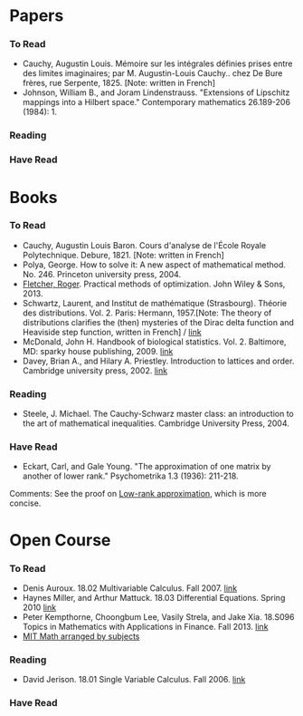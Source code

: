 # Papers

### To Read
* Cauchy, Augustin Louis. Mémoire sur les intégrales définies prises entre des limites imaginaires; par M. Augustin-Louis Cauchy.. chez De Bure frères, rue Serpente, 1825. [Note: written in French]
* Johnson, William B., and Joram Lindenstrauss. "Extensions of Lipschitz mappings into a Hilbert space." Contemporary mathematics 26.189-206 (1984): 1.
### Reading

### Have Read


# Books

### To Read
* Cauchy, Augustin Louis Baron. Cours d'analyse de l'École Royale Polytechnique. Debure, 1821. [Note: written in French]
* Polya, George. How to solve it: A new aspect of mathematical method. No. 246. Princeton university press, 2004.
* [Fletcher, Roger](http://www.maths.dundee.ac.uk/~fletcher/). Practical methods of optimization. John Wiley & Sons, 2013.
* Schwartz, Laurent, and Institut de mathématique (Strasbourg). Théorie des distributions. Vol. 2. Paris: Hermann, 1957.[Note: The theory of distributions clarifies the (then) mysteries of the Dirac delta function and Heaviside step function, written in French] / [link](https://archive.org/details/LaurentSchwartzThorieDesDistributionsBook4You1/page/n11)
* McDonald, John H. Handbook of biological statistics. Vol. 2. Baltimore, MD: sparky house publishing, 2009. [link](http://www.biostathandbook.com)
* Davey, Brian A., and Hilary A. Priestley. Introduction to lattices and order. Cambridge university press, 2002. [link](https://drive.google.com/open?id=1vlep3BZE6-74K6rPEh_6FdYEd_KSMtk1)

### Reading

* Steele, J. Michael. The Cauchy-Schwarz master class: an introduction to the art of mathematical inequalities. Cambridge University Press, 2004.

### Have Read
* Eckart, Carl, and Gale Young. "The approximation of one matrix by another of lower rank." Psychometrika 1.3 (1936): 211-218.

Comments: See the proof on [Low-rank approximation](https://en.wikipedia.org/wiki/Low-rank_approximation), which is more concise.


# Open Course

### To Read

* Denis Auroux. 18.02 Multivariable Calculus. Fall 2007. [link](https://ocw.mit.edu/courses/mathematics/18-02-multivariable-calculus-fall-2007)
* Haynes Miller, and Arthur Mattuck. 18.03 Differential Equations. Spring 2010 [link](https://ocw.mit.edu/courses/mathematics/18-03-differential-equations-spring-2010)
* Peter Kempthorne, Choongbum Lee, Vasily Strela, and Jake Xia. 18.S096 Topics in Mathematics with Applications in Finance. Fall 2013. [link](https://ocw.mit.edu/courses/mathematics/18-s096-topics-in-mathematics-with-applications-in-finance-fall-2013/index.htm)
* [MIT Math arranged by subjects](http://math.mit.edu/academics/undergrad/subjects/index.php)

### Reading

* David Jerison. 18.01 Single Variable Calculus. Fall 2006. [link](https://ocw.mit.edu/courses/mathematics/18-01-single-variable-calculus-fall-2006)

### Have Read
